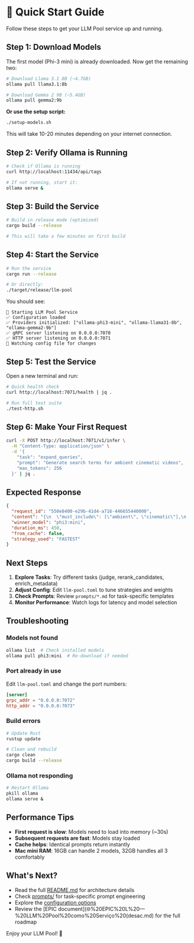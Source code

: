 # 🚀 Quick Start Guide

Follow these steps to get your LLM Pool service up and running.

## Step 1: Download Models

The first model (Phi-3 mini) is already downloaded. Now get the remaining two:

```bash
# Download Llama 3.1 8B (~4.7GB)
ollama pull llama3.1:8b

# Download Gemma 2 9B (~5.4GB)
ollama pull gemma2:9b
```

**Or use the setup script:**
```bash
./setup-models.sh
```

This will take 10-20 minutes depending on your internet connection.

## Step 2: Verify Ollama is Running

```bash
# Check if Ollama is running
curl http://localhost:11434/api/tags

# If not running, start it:
ollama serve &
```

## Step 3: Build the Service

```bash
# Build in release mode (optimized)
cargo build --release

# This will take a few minutes on first build
```

## Step 4: Start the Service

```bash
# Run the service
cargo run --release

# Or directly:
./target/release/llm-pool
```

You should see:
```
🚀 Starting LLM Pool Service
✅ Configuration loaded
✅ Providers initialized: ["ollama-phi3-mini", "ollama-llama31-8b", "ollama-gemma2-9b"]
✅ gRPC server listening on 0.0.0.0:7070
✅ HTTP server listening on 0.0.0.0:7071
👀 Watching config file for changes
```

## Step 5: Test the Service

Open a new terminal and run:

```bash
# Quick health check
curl http://localhost:7071/health | jq .

# Run full test suite
./test-http.sh
```

## Step 6: Make Your First Request

```bash
curl -X POST http://localhost:7071/v1/infer \
  -H "Content-Type: application/json" \
  -d '{
    "task": "expand_queries",
    "prompt": "Generate search terms for ambient cinematic videos",
    "max_tokens": 256
  }' | jq .
```

## Expected Response

```json
{
  "request_id": "550e8400-e29b-41d4-a716-446655440000",
  "content": "{\n  \"must_include\": [\"ambient\", \"cinematic\"],\n  ...",
  "winner_model": "phi3:mini",
  "duration_ms": 450,
  "from_cache": false,
  "strategy_used": "FASTEST"
}
```

## Next Steps

1. **Explore Tasks**: Try different tasks (judge, rerank_candidates, enrich_metadata)
2. **Adjust Config**: Edit `llm-pool.toml` to tune strategies and weights
3. **Check Prompts**: Review `prompts/*.md` for task-specific templates
4. **Monitor Performance**: Watch logs for latency and model selection

## Troubleshooting

### Models not found
```bash
ollama list  # Check installed models
ollama pull phi3:mini  # Re-download if needed
```

### Port already in use
Edit `llm-pool.toml` and change the port numbers:
```toml
[server]
grpc_addr = "0.0.0.0:7072"
http_addr = "0.0.0.0:7073"
```

### Build errors
```bash
# Update Rust
rustup update

# Clean and rebuild
cargo clean
cargo build --release
```

### Ollama not responding
```bash
# Restart Ollama
pkill ollama
ollama serve &
```

## Performance Tips

- **First request is slow**: Models need to load into memory (~30s)
- **Subsequent requests are fast**: Models stay loaded
- **Cache helps**: Identical prompts return instantly
- **Mac mini RAM**: 16GB can handle 2 models, 32GB handles all 3 comfortably

## What's Next?

- Read the full [README.md](README.md) for architecture details
- Check [prompts/](prompts/) for task-specific prompt engineering
- Explore the [configuration options](llm-pool.toml)
- Review the [EPIC document](🌐%20EPIC%20L%20—%20LLM%20Pool%20como%20Serviço%20(desac.md) for the full roadmap

Enjoy your LLM Pool! 🎉
